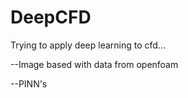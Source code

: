 # DeepCFD

Trying to apply deep learning to cfd...

--Image based with data from openfoam

--PINN's 
